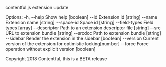 contentful.js extension update

Options:
  -h, --help     Show help                                             [boolean]
  --id           Extension id                                           [string]
  --name         Extension name                                         [string]
  --space-id     Space id                                               [string]
  --field-types  Field types                                             [array]
  --descriptor   Path to an extension descriptor file                   [string]
  --src          URL to extension bundle                                [string]
  --srcdoc       Path to extension bundle                               [string]
  --sidebar      Render the extension in the sidebar                   [boolean]
  --version      Current version of the extension for optimistic locking[number]
  --force        Force operation without explicit version              [boolean]

Copyright 2018 Contentful, this is a BETA release
